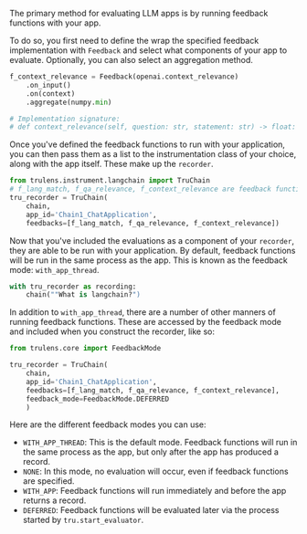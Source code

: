 The primary method for evaluating LLM apps is by running feedback functions with
your app.

To do so, you first need to define the wrap the specified feedback
implementation with `Feedback` and select what components of your app to
evaluate. Optionally, you can also select an aggregation method.

```python
f_context_relevance = Feedback(openai.context_relevance)
    .on_input()
    .on(context)
    .aggregate(numpy.min)

# Implementation signature:
# def context_relevance(self, question: str, statement: str) -> float:
```

Once you've defined the feedback functions to run with your application, you can
then pass them as a list to the instrumentation class of your choice, along with
the app itself. These make up the `recorder`.

```python
from trulens.instrument.langchain import TruChain
# f_lang_match, f_qa_relevance, f_context_relevance are feedback functions
tru_recorder = TruChain(
    chain,
    app_id='Chain1_ChatApplication',
    feedbacks=[f_lang_match, f_qa_relevance, f_context_relevance])
```

Now that you've included the evaluations as a component of your `recorder`, they
are able to be run with your application. By default, feedback functions will be
run in the same process as the app. This is known as the feedback mode:
`with_app_thread`.

```python
with tru_recorder as recording:
    chain(""What is langchain?")
```

In addition to `with_app_thread`, there are a number of other manners of running
feedback functions. These are accessed by the feedback mode and included when
you construct the recorder, like so:

```python
from trulens.core import FeedbackMode

tru_recorder = TruChain(
    chain,
    app_id='Chain1_ChatApplication',
    feedbacks=[f_lang_match, f_qa_relevance, f_context_relevance],
    feedback_mode=FeedbackMode.DEFERRED
    )
```

Here are the different feedback modes you can use:

- `WITH_APP_THREAD`: This is the default mode. Feedback functions will run in the
  same process as the app, but only after the app has produced a record.
- `NONE`: In this mode, no evaluation will occur, even if feedback functions are
  specified.
- `WITH_APP`: Feedback functions will run immediately and before the app returns a
  record.
- `DEFERRED`: Feedback functions will be evaluated later via the process started
  by `tru.start_evaluator`.

